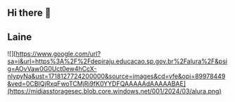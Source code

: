 ## Hi there 👋
## **Laine**

![][https://www.google.com/url?sa=i&url=https%3A%2F%2Fdepiraju.educacao.sp.gov.br%2Falura%2F&psig=AOvVaw0G0Uct0ew4hCcX-nIypyNa&ust=1718127724200000&source=images&cd=vfe&opi=89978449&ved=0CBIQjRxqFwoTCMjRi9fK0YYDFQAAAAAdAAAAABAE](https://midiasstoragesec.blob.core.windows.net/001/2024/03/alura.png)
<!--
**LaineTer/LaineTer** is a ✨ _special_ ✨ repository because its `README.md` (this file) appears on your GitHub profile.

Here are some ideas to get you started:

- 🔭 I’m currently working on ...
- 🌱 I’m currently learning ...
- 👯 I’m looking to collaborate on ...
- 🤔 I’m looking for help with ...
- 💬 Ask me about ...
- 📫 How to reach me: ...
- 😄 Pronouns: ...
- ⚡ Fun fact: ...
-->
